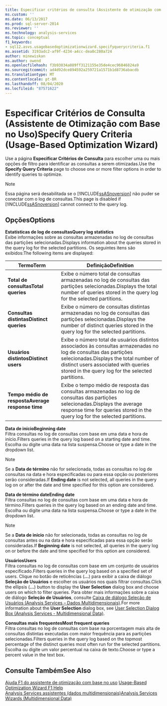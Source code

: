 ```yaml
---
title: Especificar critérios de consulta (Assistente de otimização com base no uso) | Microsoft Docs
ms.custom: ''
ms.date: 06/13/2017
ms.prod: sql-server-2014
ms.reviewer: ''
ms.technology: analysis-services
ms.topic: conceptual
f1_keywords:
- sql12.asvs.usagebasedoptimizationwizard.specifyquerycriteria.f1
ms.assetid: 3193adc2-af9f-4234-a4cc-dea0c280a724
author: minewiskan
ms.author: owend
ms.openlocfilehash: f3b93034a089ff3121155e35de4cec96846824a9
ms.sourcegitcommit: ad4d92dce894592a259721a1571b1d8736abacdb
ms.translationtype: MT
ms.contentlocale: pt-BR
ms.lasthandoff: 08/04/2020
ms.locfileid: "87571622"
---
```

# <a name="specify-query-criteria-usage-based-optimization-wizard"></a><span data-ttu-id="d4ed6-102">Especificar Critérios de Consulta (Assistente de Otimização com Base no Uso)</span><span class="sxs-lookup"><span data-stu-id="d4ed6-102">Specify Query Criteria (Usage-Based Optimization Wizard)</span></span>
  <span data-ttu-id="d4ed6-103">Use a página **Especificar Critérios de Consulta** para escolher uma ou mais opções de filtro para identificar as consultas a serem otimizadas.</span><span class="sxs-lookup"><span data-stu-id="d4ed6-103">Use the **Specify Query Criteria** page to choose one or more filter options in order to identify queries to optimize.</span></span>  
  
> [!NOTE]  
>  <span data-ttu-id="d4ed6-104">Essa página será desabilitada se o [!INCLUDE[ssASnoversion](../includes/ssasnoversion-md.md)] não puder se conectar com o log de consultas.</span><span class="sxs-lookup"><span data-stu-id="d4ed6-104">This page is disabled if [!INCLUDE[ssASnoversion](../includes/ssasnoversion-md.md)] cannot connect to the query log.</span></span>  
  
## <a name="options"></a><span data-ttu-id="d4ed6-105">Opções</span><span class="sxs-lookup"><span data-stu-id="d4ed6-105">Options</span></span>  
 <span data-ttu-id="d4ed6-106">**Estatísticas de log de consultas**</span><span class="sxs-lookup"><span data-stu-id="d4ed6-106">**Query log statistics**</span></span>  
 <span data-ttu-id="d4ed6-107">Exibe informações sobre as consultas armazenadas no log de consultas das partições selecionadas.</span><span class="sxs-lookup"><span data-stu-id="d4ed6-107">Displays information about the queries stored in the query log for the selected partitions.</span></span> <span data-ttu-id="d4ed6-108">Os seguintes itens são exibidos:</span><span class="sxs-lookup"><span data-stu-id="d4ed6-108">The following items are displayed:</span></span>  
  
|<span data-ttu-id="d4ed6-109">Termo</span><span class="sxs-lookup"><span data-stu-id="d4ed6-109">Term</span></span>|<span data-ttu-id="d4ed6-110">Definição</span><span class="sxs-lookup"><span data-stu-id="d4ed6-110">Definition</span></span>|  
|----------|----------------|  
|<span data-ttu-id="d4ed6-111">**Total de consultas**</span><span class="sxs-lookup"><span data-stu-id="d4ed6-111">**Total queries**</span></span>|<span data-ttu-id="d4ed6-112">Exibe o número total de consultas armazenadas no log de consultas das partições selecionadas.</span><span class="sxs-lookup"><span data-stu-id="d4ed6-112">Displays the total number of queries stored in the query log for the selected partitions.</span></span>|  
|<span data-ttu-id="d4ed6-113">**Consultas distintas**</span><span class="sxs-lookup"><span data-stu-id="d4ed6-113">**Distinct queries**</span></span>|<span data-ttu-id="d4ed6-114">Exibe o número de consultas distintas armazenadas no log de consultas das partições selecionadas.</span><span class="sxs-lookup"><span data-stu-id="d4ed6-114">Displays the number of distinct queries stored in the query log for the selected partitions.</span></span>|  
|<span data-ttu-id="d4ed6-115">**Usuários distintos**</span><span class="sxs-lookup"><span data-stu-id="d4ed6-115">**Distinct users**</span></span>|<span data-ttu-id="d4ed6-116">Exibe o número total de usuários distintos associados às consultas armazenadas no log de consultas das partições selecionadas.</span><span class="sxs-lookup"><span data-stu-id="d4ed6-116">Displays the total number of distinct users associated with queries stored in the query log for the selected partitions.</span></span>|  
|<span data-ttu-id="d4ed6-117">**Tempo médio de resposta**</span><span class="sxs-lookup"><span data-stu-id="d4ed6-117">**Average response time**</span></span>|<span data-ttu-id="d4ed6-118">Exibe o tempo médio de resposta das consultas armazenadas no log de consultas das partições selecionadas.</span><span class="sxs-lookup"><span data-stu-id="d4ed6-118">Displays the average response time for queries stored in the query log for the selected partitions.</span></span>|  
  
 <span data-ttu-id="d4ed6-119">**Data de início**</span><span class="sxs-lookup"><span data-stu-id="d4ed6-119">**Beginning date**</span></span>  
 <span data-ttu-id="d4ed6-120">Filtra consultas no log de consultas com base em uma data e hora de início.</span><span class="sxs-lookup"><span data-stu-id="d4ed6-120">Filters queries in the query log based on a starting date and time.</span></span> <span data-ttu-id="d4ed6-121">Escolha ou digite uma data na lista suspensa.</span><span class="sxs-lookup"><span data-stu-id="d4ed6-121">Choose or type a date in the dropdown list.</span></span>  
  
> [!NOTE]  
>  <span data-ttu-id="d4ed6-122"> Se a **Data de término** não for selecionada, todas as consultas no log de consultas na data e hora especificadas ou para essa opção ou posteriores serão consideradas.</span><span class="sxs-lookup"><span data-stu-id="d4ed6-122">If **Ending date** is not selected, all queries in the query log on or after the date and time specified for this option are considered.</span></span>  
  
 <span data-ttu-id="d4ed6-123">**Data de término date**</span><span class="sxs-lookup"><span data-stu-id="d4ed6-123">**Ending date**</span></span>  
 <span data-ttu-id="d4ed6-124">Filtra consultas no log de consultas com base em uma data e hora de término.</span><span class="sxs-lookup"><span data-stu-id="d4ed6-124">Filters queries in the query log based on an ending date and time.</span></span> <span data-ttu-id="d4ed6-125">Escolha ou digite uma data na lista suspensa.</span><span class="sxs-lookup"><span data-stu-id="d4ed6-125">Choose or type a date in the dropdown list.</span></span>  
  
> [!NOTE]  
>  <span data-ttu-id="d4ed6-126"> Se a **Data de início** não for selecionada, todas as consultas no log de consultas antes ou na data e hora especificadas para essa opção serão consideradas.</span><span class="sxs-lookup"><span data-stu-id="d4ed6-126">If **Beginning date** is not selected, all queries in the query log on or before the date and time specified for this option are considered.</span></span>  
  
 <span data-ttu-id="d4ed6-127">**Usuários**</span><span class="sxs-lookup"><span data-stu-id="d4ed6-127">**Users**</span></span>  
 <span data-ttu-id="d4ed6-128">Filtra consultas no log de consultas com base em um conjunto de usuários especificado.</span><span class="sxs-lookup"><span data-stu-id="d4ed6-128">Filters queries in the query log based on a specified set of users.</span></span> <span data-ttu-id="d4ed6-129">Clique no botão de reticências (**...**) para exibir a caixa de diálogo **Seleção de Usuários** e escolher os usuários nos quais filtrar consultas.</span><span class="sxs-lookup"><span data-stu-id="d4ed6-129">Click the ellipsis (**...**) button to display the **User Selection** dialog box and choose users on which to filter queries.</span></span> <span data-ttu-id="d4ed6-130">Para obter mais informações sobre a caixa de diálogo **Seleção de Usuários**, consulte [Caixa de diálogo Seleção de Usuários &#40;Analysis Services – Dados Multidimensionais&#41;](user-selection-dialog-box-analysis-services-multidimensional-data.md).</span><span class="sxs-lookup"><span data-stu-id="d4ed6-130">For more information about the **User Selection** dialog box, see [User Selection Dialog Box &#40;Analysis Services - Multidimensional Data&#41;](user-selection-dialog-box-analysis-services-multidimensional-data.md).</span></span>  
  
 <span data-ttu-id="d4ed6-131">**Consultas mais frequentes**</span><span class="sxs-lookup"><span data-stu-id="d4ed6-131">**Most frequent queries**</span></span>  
 <span data-ttu-id="d4ed6-132">Filtra consultas no log de consultas com base na porcentagem mais alta de consultas distintas executadas com maior frequência para as partições selecionadas.</span><span class="sxs-lookup"><span data-stu-id="d4ed6-132">Filters queries in the query log based on the topmost percentage of the distinct queries most often run for the selected partitions.</span></span> <span data-ttu-id="d4ed6-133">Escolha ou digite um valor percentual na caixa de texto.</span><span class="sxs-lookup"><span data-stu-id="d4ed6-133">Choose or type a percent value in the text box.</span></span>  
  
## <a name="see-also"></a><span data-ttu-id="d4ed6-134">Consulte Também</span><span class="sxs-lookup"><span data-stu-id="d4ed6-134">See Also</span></span>  
 <span data-ttu-id="d4ed6-135">[Ajuda F1 do assistente de otimização com base no uso](usage-based-optimization-wizard-f1-help.md) </span><span class="sxs-lookup"><span data-stu-id="d4ed6-135">[Usage-Based Optimization Wizard F1 Help](usage-based-optimization-wizard-f1-help.md) </span></span>  
 [<span data-ttu-id="d4ed6-136">Analysis Services assistentes &#40;dados multidimensionais&#41;</span><span class="sxs-lookup"><span data-stu-id="d4ed6-136">Analysis Services Wizards &#40;Multidimensional Data&#41;</span></span>](analysis-services-wizards-multidimensional-data.md)  
  
  
